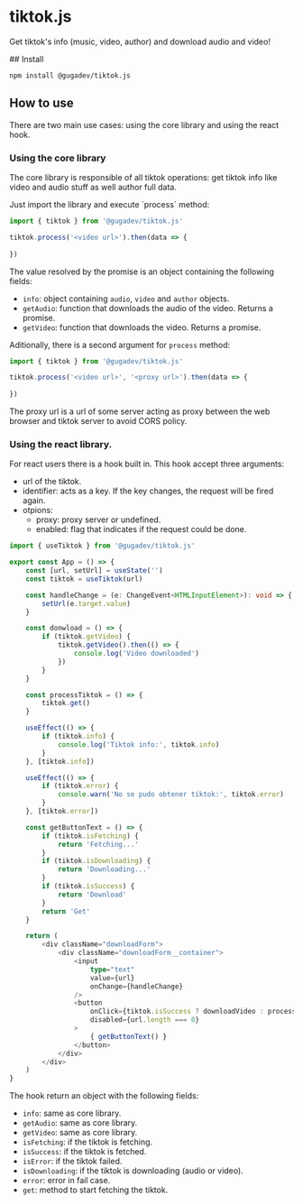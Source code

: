# tiktok.js

Get tiktok's info (music, video, author) and download audio and video!

## Install

```bsah
npm install @gugadev/tiktok.js
```

## How to use

There are two main use cases: using the core library and using the react hook.

### Using the core library

The core library is responsible of all tiktok operations: get tiktok info like video and audio stuff as well author full data.

Just import the library and execute ´process´ method:

````typescript
import { tiktok } from '@gugadev/tiktok.js'

tiktok.process('<video url>').then(data => {
    
})
````

The value resolved by the promise is an object containing the following fields:

- `info`: object containing `audio`, `video` and `author` objects.
- `getAudio`: function that downloads the audio of the video. Returns a promise.
- `getVideo`: function that downloads the video. Returns a promise.

Aditionally, there is a second argument for `process` method:

````typescript
import { tiktok } from '@gugadev/tiktok.js'

tiktok.process('<video url>', '<proxy url>').then(data => {
    
})
````

The proxy url is a url of some server acting as proxy between the web browser and tiktok server to avoid CORS policy.

### Using the react library.

For react users there is a hook built in. This hook accept three arguments:

- url of the tiktok.
- identifier: acts as a key. If the key changes, the request will be fired again.
- otpions:
    - proxy: proxy server or undefined.
    - enabled: flag that indicates if the request could be done.

````typescript
import { useTiktok } from '@gugadev/tiktok.js'

export const App = () => {
    const [url, setUrl] = useState('')
    const tiktok = useTiktok(url)

    const handleChange = (e: ChangeEvent<HTMLInputElement>): void => {
        setUrl(e.target.value)
    }

    const donwload = () => {
        if (tiktok.getVideo) {
            tiktok.getVideo().then(() => {
                console.log('Video downloaded')
            })
        }
    }

    const processTiktok = () => {
        tiktok.get()
    }

    useEffect(() => {
        if (tiktok.info) {
            console.log('Tiktok info:', tiktok.info)
        }
    }, [tiktok.info])

    useEffect(() => {
        if (tiktok.error) {
            console.warn('No se pudo obtener tiktok:', tiktok.error)
        }
    }, [tiktok.error])

    const getButtonText = () => {
        if (tiktok.isFetching) {
            return 'Fetching...'
        }
        if (tiktok.isDownloading) {
            return 'Downloading...'
        }
        if (tiktok.isSuccess) {
            return 'Download'
        }
        return 'Get'
    }

    return (
        <div className="downloadForm">
            <div className="downloadForm__container">
                <input
                    type="text"
                    value={url}
                    onChange={handleChange}
                />
                <button
                    onClick={tiktok.isSuccess ? downloadVideo : processTiktok}
                    disabled={url.length === 0}
                >
                    { getButtonText() }
                </button>
            </div>
        </div>
    )
}
````

The hook return an object with the following fields:

- `info`: same as core library.
- `getAudio`: same as core library.
- `getVideo`: same as core library.
- `isFetching`: if the tiktok is fetching.
- `isSuccess`: if the tiktok is fetched.
- `isError`: if the tiktok failed.
- `isDownloading`: if the tiktok is downloading (audio or video).
- `error`: error in fail case.
- `get`: method to start fetching the tiktok.
